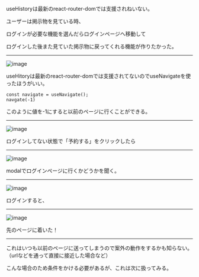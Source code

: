 useHistoryは最新のreact-router-domでは支援されねいない。

ユーザーは掲示物を見ている時、

ログインが必要な機能を選んだらログインページへ移動して

ログインした後また見ていた掲示物に戻ってくれる機能が作りたかった。

---

![image](https://github.com/mocking-tiger/RAKUGAKI/assets/151588293/9b42a2aa-d08c-4d96-9faa-04bffbe9cc62)

useHitoryは最新のreact-router-domでは支援されてないのでuseNavigateを使ったほうがいい。
```
const navigate = useNavigate();
navgate(-1)
```
このように値を-1にすると以前のページに行くことができる。

---

![image](https://github.com/mocking-tiger/RAKUGAKI/assets/151588293/5b9b12e2-5d0f-4dc6-8449-3378bd0b87cf)

ログインしてない状態で「予約する」をクリックしたら

---

![image](https://github.com/mocking-tiger/RAKUGAKI/assets/151588293/b443446b-3491-4e5f-b10f-2967de94f2e6)

modalでログインページに行くかどうかを聞く。

---

![image](https://github.com/mocking-tiger/RAKUGAKI/assets/151588293/4dd382a3-ca29-4e45-975c-24f71e7520a5)

ログインすると、

---

![image](https://github.com/mocking-tiger/RAKUGAKI/assets/151588293/fa0c72e4-ba0c-4caf-bbb8-f655623e6194)

先のページに着いた！

---

これはいつも以前のページに送ってしまうので案外の動作をするかも知らない。
（urlなどを通って直接に接近した場合など）

こんな場合のため条件をかける必要があるが、これは次に扱ってみる。
